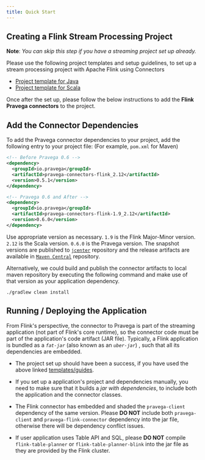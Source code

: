 ```yaml
---
title: Quick Start
---
```


<!--
Copyright (c) 2017 Dell Inc., or its subsidiaries. All Rights Reserved.

Licensed under the Apache License, Version 2.0 (the "License");
you may not use this file except in compliance with the License.
You may obtain a copy of the License at

    http://www.apache.org/licenses/LICENSE-2.0
-->

## Creating a Flink Stream Processing Project

**Note**: _You can skip this step if you have a streaming project set up already._

Please use the following project templates and setup guidelines, to set up a stream processing project with Apache Flink using Connectors

  - [Project template for Java](https://ci.apache.org/projects/flink/flink-docs-stable/quickstart/java_api_quickstart.html)
  - [Project template for Scala](https://ci.apache.org/projects/flink/flink-docs-stable/quickstart/scala_api_quickstart.html)

Once after the set up, please follow the below instructions to add the **Flink Pravega connectors** to the project.

## Add the Connector Dependencies

To add the Pravega connector dependencies to your project, add the following entry to your project file: (For example, `pom.xml` for Maven)

```xml
<!-- Before Pravega 0.6 -->
<dependency>
  <groupId>io.pravega</groupId>
  <artifactId>pravega-connectors-flink_2.12</artifactId>
  <version>0.5.1</version>
</dependency>

<!-- Pravega 0.6 and After -->
<dependency>
  <groupId>io.pravega</groupId>
  <artifactId>pravega-connectors-flink-1.9_2.12</artifactId>
  <version>0.6.0</version>
</dependency>
```

Use appropriate version as necessary. `1.9` is the Flink Major-Minor version. `2.12` is the Scala version. `0.6.0` is the Pravega version.
The snapshot versions are published to [`jcenter`](https://oss.jfrog.org/artifactory/jfrog-dependencies/io/pravega/) repository and the release artifacts are available in [`Maven Central`](https://mvnrepository.com/artifact/io.pravega/pravega-connectors-flink) repository.

Alternatively, we could build and publish the connector artifacts to local maven repository by executing the following command and make use of that version as your application dependency.

```
./gradlew clean install
```

## Running / Deploying the Application

From Flink's perspective, the connector to Pravega is part of the streaming application (not part of Flink's core runtime), so the connector code must be part of the application's code artifact (JAR file). Typically, a Flink application is bundled as a _`fat-jar`_ (also known as an _`uber-jar`_) , such that all its dependencies are embedded.

 - The project set up should have been a success, if you have used the above linked [templates/guides](#creating-a-flink-stream-processing-project).

 - If you set up a application's project and dependencies manually, you need to make sure that it builds a _jar with dependencies_, to include both the application and the connector classes.
 
 - The Flink connector has embedded and shaded the `pravega-client` dependency of the same version. Please **DO NOT** include both `pravega-client` and `pravega-flink-connector` dependency into the jar file, otherwise there will be dependency conflict issues.
 
 - If user application uses Table API and SQL, please **DO NOT** compile `flink-table-planner` or `flink-table-planner-blink` into the jar file as they are provided by the Flink cluster.
